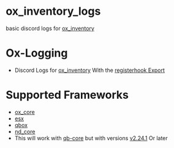 # ox_inventory_logs
basic discord logs for [ox_inventory](https://github.com/overextended/ox_inventory)

# Ox-Logging
- Discord Logs for [ox_inventory](https://github.com/overextended/ox_inventory) With the [registerhook Export](https://overextended.github.io/docs/ox_inventory/Functions/Server/Hooks#registerhook)

# Supported Frameworks
- [ox_core](https://github.com/overextended/ox_core)
- [esx](https://github.com/esx-framework/esx_core)
- [qbox](https://github.com/Qbox-project/qbx_core)
- [nd_core](https://github.com/ND-Framework/ND_Core)
- This will work with [qb-core](https://github.com/qbcore-framework/qb-core) but with versions [v2.24.1](https://github.com/overextended/ox_inventory/releases/tag/v2.42.1) Or later


